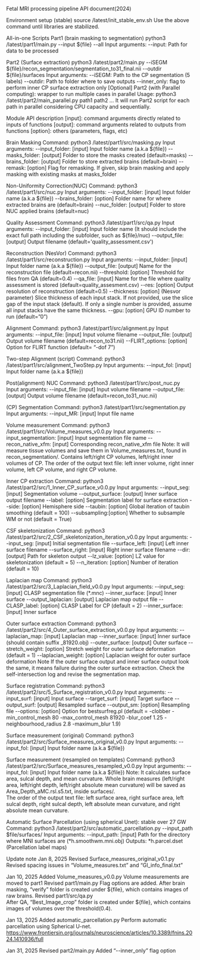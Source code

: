 Fetal MRI processing pipeline API document(2024)

Environment setup (stable)
source /latest/init_stable_env.sh
Use the above command until libraries are stabilized.


All-in-one Scripts
Part1 (brain masking to segmentation)
python3 /latest/part1/main.py --input ${file} --all
Input arguments:
--input: Path for data to be processed 

Part2 (Surface extraction)
python3 /latest/part2/main.py --iSEGM ${file}/recon_segmentation/segmentation_to31_final.nii --outdir ${file}/surfaces
Input arguments:
--iSEGM: Path to the CP segmentation (5 labels)
--outdir: Path to folder where to save outputs
--inner_only: flag to perform inner CP surface extraction only
[Optional] Part2 (with Parallel computing): wrapper to run multiple cases in parallel
Usage: python3 /latest/part2/main_parallel.py path1 path2 …
It will run Part2 script for each path in parallel considering CPU capacity and sequentially.


Module API description
[input]: command arguments directly related to inputs of functions
[output]: command arguments related to outputs from functions
[option]: others (parameters, flags, etc)

Brain Masking
Command: 
python3 /latest/part1/src/masking.py
Input arguments:
--input_folder: 		[input] Input folder name (a.k.a ${file})
--masks_folder: 	[output] Folder to store the masks created (default=masks)
--brains_folder: 	[output] Folder to store extracted brains (default=brain)
--remask: 	[option] Flag for remasking. If given, skip brain masking and apply masking with existing masks at masks_folder

Non-Uniformity Correction(NUC)
Command: 
python3 /latest/part1/src/nuc.py
Input arguments:
--input_folder: 	[input] Input folder name (a.k.a ${file}) 
--brains_folder: 	[option] Folder name for where extracted brains are (default=brain)
--nuc_folder: 	[output] Folder to store NUC applied brains (default=nuc)

Quality Assessment
Command: 
python3 /latest/part1/src/qa.py
Input arguments:
--input_folder: 	[input] Input folder name (It should include the exact full path including the subfolder, such as ${file}/nuc)
--output_file:	[output] Output filename (default='quality_assessment.csv')

Reconstruction (NesVor)
Command: 
python3 /latest/part1/src/reconstruction.py
Input arguments:
--input_folder:	[input] Input folder name (a.k.a ${file}) 
--output_file:  	[output] Name for the reconstruction file (default=recon.nii)
--threshold: 	[option] Threshold for files from QA (default=0.4)
--qa_file: 	[input] Name for the file where quality assessment is stored (default=quality_assesment.csv)
--res: 		[option] Output resolution of reconstruction (default=0.5)
--thickness: 	[option] (Nesvor parameter) Slice thickness of each input stack. If not provided, use the slice gap of the input stack (default). If only a single number is provided, assume all input stacks have the same thickness.
--gpu: 		[option] GPU ID number to run (default=”0”)

Alignment
Command: 
python3 /latest/part1/src/alignment.py
Input arguments:
--input_file: 	[input] Input volume filename 
--output_file: 	[output] Output volume filename (default=recon_to31.nii)
--FLIRT_options: 	[option] Option for FLIRT function (default= “-dof 7”)

Two-step Alignment (script)
Command: 
python3 /latest/part1/src/alignment_TwoStep.py
Input arguments:
--input_fol: 	[input] Input folder name (a.k.a ${file})



Post(alignment) NUC
Command: 
python3 /latest/part1/src/post_nuc.py
Input arguments:
--input_file: 	[input] Input volume filename 
--output_file: 	[output] Output volume filename (default=recon_to31_nuc.nii)


(CP) Segmentation
Command: 
python3 /latest/part1/src/segmentation.py
Input arguments:
--input_MR: 	[input] Input file name 


Volume measurement
Command: python3 /latest/part1/src/Volume_measures_v0.0.py
Input arguments:
--input_segmentation: 	[input] Input segmentation file name
--recon_native_xfm:		[input] Corresponding recon_native_xfm file
Note:
It will measure tissue volumes and save them in Volume_measures.txt, found in recon_segmentation/. Contains left/right CP volumes, left/right inner volumes of CP. The order of the output text file: left inner volume, right inner volume, left CP volume, and right CP volume.


Inner CP extraction
Command: python3 /latest/part2/src/1_Inner_CP_surface_v0.0.py
Input arguments:
--input_seg: 	[input] Segmentation volume
--output_surface:	[output] Inner surface output filename
--label: 	[option] Segmentation label for surface extraction
--side: 		[option] Hemisphere side
--taubin: 	[option] Global iteration of taubin smoothing (default = 100)
--subsampling:[option] Whether to subsample WM or not (default = True)

CSF skeletonization
Command: python3 /latest/part2/src/2_CSF_skeletonization_iteration_v0.0.py
Input arguments:
--input_seg: 	[input] Initial segmentation file
--surface_left: 	[input] Left inner surface filename
--surface_right:	[input] Right inner surface filename
--dir: 		[output] Path for skeleton output
--lz_value: 	[option] LZ value for skeletonization (default = 5)
--n_iteration: 	[option] Number of iteration (default = 10)


Laplacian map
Command: python3 /latest/part2/src/3_Laplacian_field_v0.0.py
Input arguments:
--input_seg: 	[input] CLASP segmentation file (*.mnc)
--inner_surface: 	[input] Inner surface
--output_laplacian: 	[output] Laplacian map output file
--CLASP_label:	[option] CLASP Label for CP (default = 2)
--inner_surface: 	[input] Inner surface


Outer surface extraction
Command: python3 /latest/part2/src/4_Outer_surface_extraction_v0.0.py
Input arguments:
--laplacian_map: 	[input] Laplacian map
--inner_surface: 	[input] Inner surface (should contain suffix _81920.obj)
--outer_surface: 	[output] Outer surface
--stretch_weight:	[option] Stretch weight for outer surface deformation (default = 1)
--laplacian_weight: 	[option] Laplacian weight for outer surface deformation
Note
If the outer surface output and inner surface output look the same, it means failure during the outer surface extraction. Check the self-intersection log and revise the segmentation map.

Surface registration
Command: python3 /latest/part2/src/5_Surface_registration_v0.0.py
Input arguments:
--input_surf: 	[input] Input surface
--target_surf: 	[input] Target surface
--output_surf: 	[output] Resampled surface
--output_sm:	[option] Resampling file
--options: 	[option] Option for bestsurfreg.pl (default = -clobber -min_control_mesh 80 -max_control_mesh 81920 -blur_coef 1.25 -neighbourhood_radius 2.8 -maximum_blur 1.9)

Surface measurement (original)
Command: python3 /latest/part2/src/Surface_measures_original_v0.0.py
Input arguments:
--input_fol: 	[input] Input folder name (a.k.a ${file})


Surface measurement (resampled on templates)
Command: python3 /latest/part2/src/Surface_measures_resampled_v0.0.py
Input arguments:
--input_fol: 	[input] Input folder name (a.k.a ${file})
Note:
It calculates surface area, sulcal depth, and mean curvature. Whole brain measures (left/right area, left/right depth, left/right absolute mean curvature) will be saved as Area_Depth_aMC.rsl.s5.txt, inside surfaces/.  
The order of the output text file: left surface area, right surface area, left sulcal depth, right sulcal depth, left absolute mean curvature, and right absolute mean curvature.

Automatic Surface Parcellation (using spherical Unet): stable over 27 GW
Command: python3 /latest/part2/src/automatic_parcellation.py --input_path $file/surfaces/
Input arguments:
--input_path: 	[input] Path for the directory where MNI surfaces are (*h.smoothwm.mni.obj)
Outputs:	*h.parcel.dset (Parcellation label maps)



Update note
Jan 8, 2025	
Revised Surface_measures_original_v0.1.py	Revised spacing issues in “Volume_measures.txt” and “GI_info_final.txt”

Jan 10, 2025
Added Volume_measures_v0.0.py	Volume measurements are moved to part1
Revised part1/main.py		Flag options are added. 
After brain masking, “verify” folder is created under ${file}, which contains images of raw brains.
Revised part1/src/qa.py 		
After QA, “Best_Image_crop” folder is created under ${file}, which contains images of volumes over the threshold(0.4).

Jan 13, 2025
Added automatic_parcellation.py	Perform automatic parcellation using Spherical U-net. https://www.frontiersin.org/journals/neuroscience/articles/10.3389/fnins.2024.1410936/full 

Jan 31, 2025
Revised part2/main.py		Added “--inner_only” flag option
